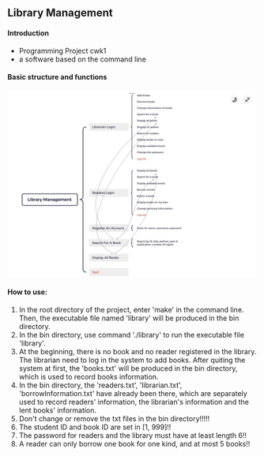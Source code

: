 ## Library Management

#### Introduction
+ Programming Project cwk1
+ a software based on the command line

#### Basic structure and functions

![image-20220404132627200](README.assets/image-20220404132627200.png)

#### How to use:

1.  In the root directory of the project, enter  'make'  in the command line. Then, the executable file named 'library' will be produced in the bin directory. 
2.  In the bin directory, use command './library' to run the executable file 'library'.
3.  At the beginning, there is no book and no reader registered in the library. The librarian need to log in the system to add books. After quiting the system at first, the 'books.txt' will be produced in the bin directory, which is used to record books information.
3.  In the bin directory, the 'readers.txt', 'librarian.txt', 'borrowInformation.txt' have already been there, which are separately used to record readers' information, the librarian's information and the lent books' information. 
3.  Don't change or remove the txt files in the bin directory!!!!!
3.  The student ID and book ID are set in [1, 999]!!
3.  The password for readers and the library must have at least length 6!!
3.  A reader can only borrow one book for one kind, and at most 5 books!!
